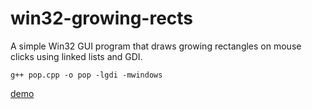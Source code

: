 # win32-growing-rects
A simple Win32 GUI program that draws growing rectangles on mouse clicks using linked lists and GDI.

```
g++ pop.cpp -o pop -lgdi -mwindows
```
[demo](!demo.gif)
